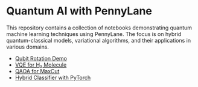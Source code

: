 # Quantum AI with PennyLane

This repository contains a collection of notebooks demonstrating quantum machine learning techniques using PennyLane. The focus is on hybrid quantum-classical models, variational algorithms, and their applications in various domains.

* [Qubit Rotation Demo](1_qubit_rotation_demo.ipynb)
* [VQE for H₂ Molecule](2_vqe_h2_molecule.ipynb)
* [QAOA for MaxCut](3_qaoa_maxcut.ipynb)
* [Hybrid Classifier with PyTorch](4_hybrid_classifier_pytorch.ipynb)

